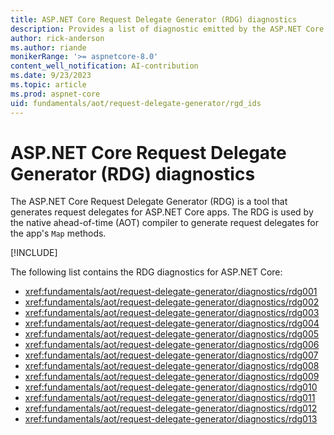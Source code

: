 ```yaml
---
title: ASP.NET Core Request Delegate Generator (RDG) diagnostics
description: Provides a list of diagnostic emitted by the ASP.NET Core Request Delegate Generator (RDG) for native AOT
author: rick-anderson
ms.author: riande
monikerRange: '>= aspnetcore-8.0'
content_well_notification: AI-contribution
ms.date: 9/23/2023
ms.topic: article
ms.prod: aspnet-core
uid: fundamentals/aot/request-delegate-generator/rgd_ids
---
```

# ASP.NET Core Request Delegate Generator (RDG) diagnostics

The ASP.NET Core Request Delegate Generator (RDG) is a tool that generates request delegates for ASP.NET Core apps. The RDG is used by the native ahead-of-time (AOT) compiler to generate request delegates for the app's `Map` methods.

[!INCLUDE[](~/fundamentals/aot/includes/aot_preview.md)]

The following list contains the RDG diagnostics for ASP.NET Core:

* <xref:fundamentals/aot/request-delegate-generator/diagnostics/rdg001>
* <xref:fundamentals/aot/request-delegate-generator/diagnostics/rdg002>
* <xref:fundamentals/aot/request-delegate-generator/diagnostics/rdg003>
* <xref:fundamentals/aot/request-delegate-generator/diagnostics/rdg004>
* <xref:fundamentals/aot/request-delegate-generator/diagnostics/rdg005>
* <xref:fundamentals/aot/request-delegate-generator/diagnostics/rdg006>
* <xref:fundamentals/aot/request-delegate-generator/diagnostics/rdg007>
* <xref:fundamentals/aot/request-delegate-generator/diagnostics/rdg008>
* <xref:fundamentals/aot/request-delegate-generator/diagnostics/rdg009>
* <xref:fundamentals/aot/request-delegate-generator/diagnostics/rdg010>
* <xref:fundamentals/aot/request-delegate-generator/diagnostics/rdg011>
* <xref:fundamentals/aot/request-delegate-generator/diagnostics/rdg012>
* <xref:fundamentals/aot/request-delegate-generator/diagnostics/rdg013>
<!--
* <xref:fundamentals/aot/request-delegate-generator/diagnostics/rdg014>
* <xref:fundamentals/aot/request-delegate-generator/diagnostics/rdg015>
* <xref:fundamentals/aot/request-delegate-generator/diagnostics/rdg016>
* <xref:fundamentals/aot/request-delegate-generator/diagnostics/rdg017>
* <xref:fundamentals/aot/request-delegate-generator/diagnostics/rdg018>
* <xref:fundamentals/aot/request-delegate-generator/diagnostics/rdg019>
* <xref:fundamentals/aot/request-delegate-generator/diagnostics/rdg020>
* <xref:fundamentals/aot/request-delegate-generator/diagnostics/rdg021>
* <xref:fundamentals/aot/request-delegate-generator/diagnostics/rdg022>
* <xref:fundamentals/aot/request-delegate-generator/diagnostics/rdg023>
* <xref:fundamentals/aot/request-delegate-generator/diagnostics/rdg024>
* <xref:fundamentals/aot/request-delegate-generator/diagnostics/rdg025> -->